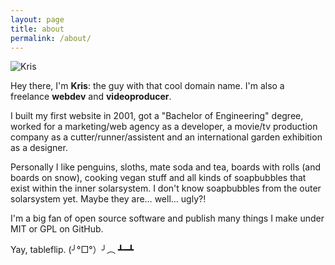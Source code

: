 ```yaml
---
layout: page
title: about
permalink: /about/
---
```


![Kris](https://secure.gravatar.com/avatar/8b3308d723615eae9a6573cdefada6a8?s=600)

Hey there, I'm **Kris**: the guy with that cool domain name. I'm also a freelance __webdev__ and __videoproducer__.

I built my first website in 2001, got a "Bachelor of Engineering" degree, worked for a marketing/web agency as a developer, a movie/tv production company as a cutter/runner/assistent and an international garden exhibition as a designer.

Personally I like penguins, sloths, mate soda and tea, boards with rolls (and boards on snow), cooking vegan stuff and all kinds of soapbubbles that exist within the inner solarsystem. I don't know soapbubbles from the outer solarsystem yet. Maybe they are… well… ugly?!

I'm a big fan of open source software and publish many things I make under MIT or GPL on GitHub.

Yay, tableflip. (╯°□°）╯︵ ┻━┻